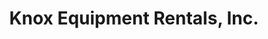 ---
title: "Knox Equipment Rentals, Inc."
url: /downingtown/knox-equipment-rentals-inc/
shop: storage rental
---